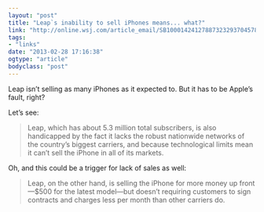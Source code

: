 ```yaml
---
layout: "post"
title: "Leap`s inability to sell iPhones means... what?"
link: "http://online.wsj.com/article_email/SB10001424127887323293704578330850401133588-lMyQjAxMTAzMDIwNzEyNDcyWj.html"
tags: 
- "links"
date: "2013-02-28 17:16:38"
ogtype: "article"
bodyclass: "post"
---
```


Leap isn’t selling as many iPhones as it expected to. But it has to be Apple’s fault, right?

Let’s see:

> Leap, which has about 5.3 million total subscribers, is also handicapped by the fact it lacks the robust nationwide networks of the country’s biggest carriers, and because technological limits mean it can’t sell the iPhone in all of its markets.

Oh, and this could be a trigger for lack of sales as well:

> Leap, on the other hand, is selling the iPhone for more money up front—$500 for the latest model—but doesn’t requiring customers to sign contracts and charges less per month than other carriers do.